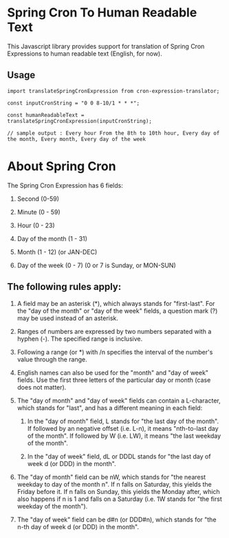 # Spring Cron To Human Readable Text

This Javascript library provides support for translation of Spring Cron Expressions to human readable text (English, for now). 

## Usage 
``` 
import translateSpringCronExpression from cron-expression-translator;

const inputCronString = "0 0 8-10/1 * * *";

const humanReadableText = translateSpringCronExpression(inputCronString);

// sample output : Every hour From the 8th to 10th hour, Every day of the month, Every month, Every day of the week
```

# About Spring Cron

The Spring Cron Expression has 6 fields:

1. Second (0-59)

2. Minute (0 - 59)

3. Hour (0 - 23)

4. Day of the month (1 - 31)

5. Month (1 - 12) (or JAN-DEC)

6. Day of the week (0 - 7) (0 or 7 is Sunday, or MON-SUN)

## The following rules apply:

1. A field may be an asterisk (\*), which always stands for "first-last". For the "day of the month" or "day of the week" fields, a question mark (?) may be used instead of an asterisk.
2. Ranges of numbers are expressed by two numbers separated with a hyphen (-). The specified range is inclusive.
3. Following a range (or \*) with /n specifies the interval of the number's value through the range.
4. English names can also be used for the "month" and "day of week" fields. Use the first three letters of the particular day or month (case does not matter).
5. The "day of month" and "day of week" fields can contain a L-character, which stands for "last", and has a different meaning in each field:

   1. In the "day of month" field, L stands for "the last day of the month". If followed by an negative offset (i.e. L-n), it means "nth-to-last day of the month". If followed by W (i.e. LW), it means "the last weekday of the month".

   2. In the "day of week" field, dL or DDDL stands for "the last day of week d (or DDD) in the month".

6. The "day of month" field can be nW, which stands for "the nearest weekday to day of the month n". If n falls on Saturday, this yields the Friday before it. If n falls on Sunday, this yields the Monday after, which also happens if n is 1 and falls on a Saturday (i.e. 1W stands for "the first weekday of the month").
7. The "day of week" field can be d#n (or DDD#n), which stands for "the n-th day of week d (or DDD) in the month".
